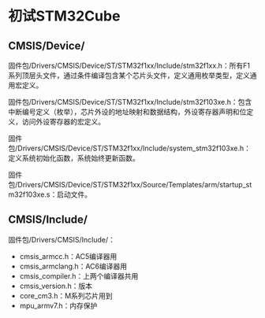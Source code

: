 # 初试STM32Cube

## CMSIS/Device/

固件包/Drivers/CMSIS/Device/ST/STM32f1xx/Include/stm32f1xx.h：所有F1系列顶层头文件，通过条件编译包含某个芯片头文件，定义通用枚举类型，定义通用宏定义。

固件包/Drivers/CMSIS/Device/ST/STM32f1xx/Include/stm32f103xe.h：包含中断编号定义（枚举），芯片外设的地址映射和数据结构，外设寄存器声明和位定义，访问外设寄存器的宏定义。

固件包/Drivers/CMSIS/Device/ST/STM32f1xx/Include/system_stm32f103xe.h：定义系统初始化函数，系统始终更新函数。

固件包/Drivers/CMSIS/Device/ST/STM32f1xx/Source/Templates/arm/startup_stm32f103xe.s：启动文件。

## CMSIS/Include/

固件包/Drivers/CMSIS/Include/：
- cmsis_armcc.h：AC5编译器用
- cmsis_armclang.h：AC6编译器用
- cmsis_compiler.h：上两个编译器共用
- cmsis_version.h：版本
- core_cm3.h：M系列芯片用到
- mpu_armv7.h：内存保护

